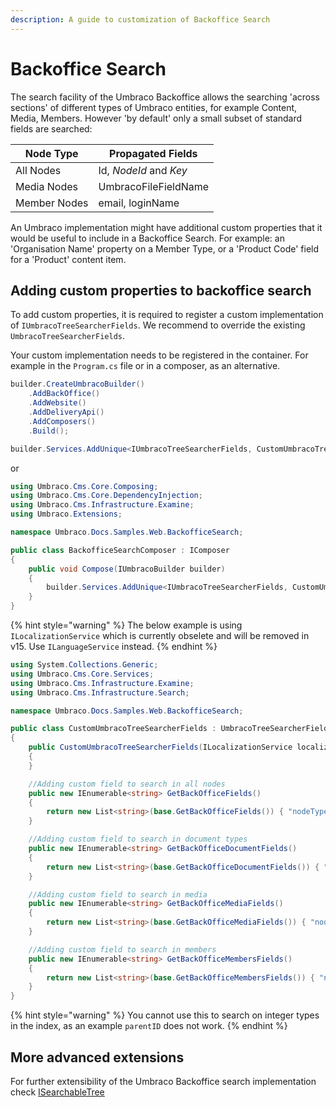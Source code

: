 ```yaml
---
description: A guide to customization of Backoffice Search
---
```


# Backoffice Search

The search facility of the Umbraco Backoffice allows the searching 'across sections' of different types of Umbraco entities, for example Content, Media, Members. However 'by default' only a small subset of standard fields are searched:

| Node Type    | Propagated Fields      |
| ------------ | ---------------------- |
| All Nodes    | Id, _NodeId_ and _Key_ |
| Media Nodes  | UmbracoFileFieldName   |
| Member Nodes | email, loginName       |

An Umbraco implementation might have additional custom properties that it would be useful to include in a Backoffice Search. For example: an 'Organisation Name' property on a Member Type, or a 'Product Code' field for a 'Product' content item.

## Adding custom properties to backoffice search

To add custom properties, it is required to register a custom implementation of `IUmbracoTreeSearcherFields`. We recommend to override the existing `UmbracoTreeSearcherFields`.

Your custom implementation needs to be registered in the container. For example in the `Program.cs` file or in a composer, as an alternative.

```csharp
builder.CreateUmbracoBuilder()
    .AddBackOffice()
    .AddWebsite()
    .AddDeliveryApi()
    .AddComposers()
    .Build();

builder.Services.AddUnique<IUmbracoTreeSearcherFields, CustomUmbracoTreeSearcherFields>();
```

or

```csharp
using Umbraco.Cms.Core.Composing;
using Umbraco.Cms.Core.DependencyInjection;
using Umbraco.Cms.Infrastructure.Examine;
using Umbraco.Extensions;

namespace Umbraco.Docs.Samples.Web.BackofficeSearch;

public class BackofficeSearchComposer : IComposer
{
    public void Compose(IUmbracoBuilder builder)
    {
        builder.Services.AddUnique<IUmbracoTreeSearcherFields, CustomUmbracoTreeSearcherFields>();
    }
}
```

{% hint style="warning" %}
The below example is using `ILocalizationService` which is currently obselete and will be removed in v15. Use `ILanguageService` instead.
{% endhint %}

```csharp
using System.Collections.Generic;
using Umbraco.Cms.Core.Services;
using Umbraco.Cms.Infrastructure.Examine;
using Umbraco.Cms.Infrastructure.Search;

namespace Umbraco.Docs.Samples.Web.BackofficeSearch;

public class CustomUmbracoTreeSearcherFields : UmbracoTreeSearcherFields, IUmbracoTreeSearcherFields
{
    public CustomUmbracoTreeSearcherFields(ILocalizationService localizationService) : base(localizationService)
    {
    }

    //Adding custom field to search in all nodes
    public new IEnumerable<string> GetBackOfficeFields()
    {
        return new List<string>(base.GetBackOfficeFields()) { "nodeType" };
    }

    //Adding custom field to search in document types
    public new IEnumerable<string> GetBackOfficeDocumentFields()
    {
        return new List<string>(base.GetBackOfficeDocumentFields()) { "nodeType" };
    }

    //Adding custom field to search in media
    public new IEnumerable<string> GetBackOfficeMediaFields()
    {
        return new List<string>(base.GetBackOfficeMediaFields()) { "nodeType" };
    }

    //Adding custom field to search in members
    public new IEnumerable<string> GetBackOfficeMembersFields()
    {
        return new List<string>(base.GetBackOfficeMembersFields()) { "nodeType" };
    }
}
```

{% hint style="warning" %}
You cannot use this to search on integer types in the index, as an example `parentID` does not work.
{% endhint %}

## More advanced extensions

For further extensibility of the Umbraco Backoffice search implementation check [ISearchableTree](../customizing/section-trees/searchable-trees.md)
